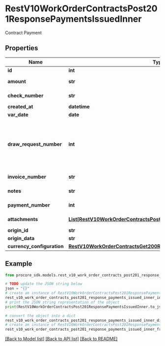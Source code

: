 # RestV10WorkOrderContractsPost201ResponsePaymentsIssuedInner

Contract Payment

## Properties

Name | Type | Description | Notes
------------ | ------------- | ------------- | -------------
**id** | **int** | ID | [optional] 
**amount** | **str** | Payment amount | [optional] 
**check_number** | **str** | Check number | [optional] 
**created_at** | **datetime** | Created at | [optional] 
**var_date** | **date** | Payment date | [optional] 
**draw_request_number** | **int** | Payment number of a Draw Request, Owner Invoice, or Subcontractor Invoice | [optional] 
**invoice_number** | **str** | Invoice number | [optional] 
**notes** | **str** | Associated notes | [optional] 
**payment_number** | **int** | Payment number | [optional] 
**attachments** | [**List[RestV10WorkOrderContractsPost201ResponseAttachmentsInner]**](RestV10WorkOrderContractsPost201ResponseAttachmentsInner.md) | Payment attachments | [optional] 
**origin_id** | **str** | Origin ID | [optional] 
**origin_data** | **str** | Origin data | [optional] 
**currency_configuration** | [**RestV10WorkOrderContractsGet200ResponseInnerCurrencyConfiguration**](RestV10WorkOrderContractsGet200ResponseInnerCurrencyConfiguration.md) |  | [optional] 

## Example

```python
from procore_sdk.models.rest_v10_work_order_contracts_post201_response_payments_issued_inner import RestV10WorkOrderContractsPost201ResponsePaymentsIssuedInner

# TODO update the JSON string below
json = "{}"
# create an instance of RestV10WorkOrderContractsPost201ResponsePaymentsIssuedInner from a JSON string
rest_v10_work_order_contracts_post201_response_payments_issued_inner_instance = RestV10WorkOrderContractsPost201ResponsePaymentsIssuedInner.from_json(json)
# print the JSON string representation of the object
print(RestV10WorkOrderContractsPost201ResponsePaymentsIssuedInner.to_json())

# convert the object into a dict
rest_v10_work_order_contracts_post201_response_payments_issued_inner_dict = rest_v10_work_order_contracts_post201_response_payments_issued_inner_instance.to_dict()
# create an instance of RestV10WorkOrderContractsPost201ResponsePaymentsIssuedInner from a dict
rest_v10_work_order_contracts_post201_response_payments_issued_inner_from_dict = RestV10WorkOrderContractsPost201ResponsePaymentsIssuedInner.from_dict(rest_v10_work_order_contracts_post201_response_payments_issued_inner_dict)
```
[[Back to Model list]](../README.md#documentation-for-models) [[Back to API list]](../README.md#documentation-for-api-endpoints) [[Back to README]](../README.md)


